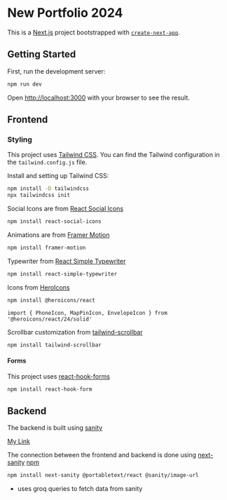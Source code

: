 # New Portfolio 2024

This is a [Next.js](https://nextjs.org/) project bootstrapped with [`create-next-app`](https://github.com/vercel/next.js/tree/canary/packages/create-next-app).

## Getting Started

First, run the development server:

```bash
npm run dev
```

Open [http://localhost:3000](http://localhost:3000) with your browser to see the result.

## Frontend

### Styling

This project uses [Tailwind CSS](https://tailwindcss.com/). You can find the Tailwind configuration in the `tailwind.config.js` file.

Install and setting up Tailwind CSS:

```bash
npm install -D tailwindcss
npx tailwindcss init
```

Social Icons are from [React Social Icons](https://www.npmjs.com/package/react-social-icons?activeTab=readme)

```bash
npm install react-social-icons
```

Animations are from [Framer Motion](https://www.framer.com/motion/)

```bash
npm install framer-motion
```

Typewriter from [React Simple Typewriter](https://www.npmjs.com/package/react-simple-typewriter)

```bash
npm install react-simple-typewriter
```

Icons from [HeroIcons](https://github.com/tailwindlabs/heroicons)

```bash
npm install @heroicons/react
```

```tsx
import { PhoneIcon, MapPinIcon, EnvelopeIcon } from '@heroicons/react/24/solid'
```

Scrollbar customization from [tailwind-scrollbar](https://www.npmjs.com/package/tailwind-scrollbar)

```bash
npm install tailwind-scrollbar
```

#### Forms

This project uses [react-hook-forms](https://react-hook-form.com/get-started)

```bash
npm install react-hook-form
```


## Backend

The backend is built using [sanity](https://www.sanity.io/sonny)

[My Link](https://portfolio-mkb.sanity.studio/structure)

The connection between the frontend and backend is done using [next-sanity](https://github.com/sanity-io/next-sanity?tab=readme-ov-file) [npm](https://www.npmjs.com/package/next-sanity)


```bash
npm install next-sanity @portabletext/react @sanity/image-url
```

- uses groq queries to fetch data from sanity
